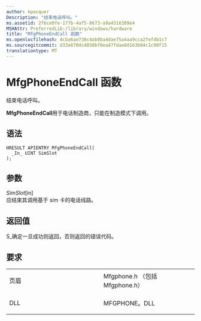 ```yaml
---
author: kpacquer
Description: "结束电话呼叫。"
ms.assetid: 2f6ce0fe-177b-4af5-8673-a9a4316309e4
MSHAttr: PreferredLib:/library/windows/hardware
title: "MfgPhoneEndCall 函数"
ms.openlocfilehash: 4cba6ae738c4ab8ba4dae75a4aa9cca2fefdb1c7
ms.sourcegitcommit: d33e870dc4850bf0ea47fdae0d163b04c1c90f15
translationtype: MT
---
```

# <a name="mfgphoneendcall-function"></a>MfgPhoneEndCall 函数


结束电话呼叫。

**MfgPhoneEndCall**用于电话制造商，只能在制造模式下调用。

<a name="syntax"></a>语法
------

```ManagedCPlusPlus
HRESULT APIENTRY MfgPhoneEndCall(
  _In_ UINT SimSlot  
);
```

<a name="parameters"></a>参数
----------

*SimSlot*\[in\]  
应结束其调用基于 sim 卡的电话线路。

<a name="return-value"></a>返回值
------------

S\_确定一旦成功则返回，否则返回的错误代码。

<a name="requirements"></a>要求
------------

<table>
<colgroup>
<col width="50%" />
<col width="50%" />
</colgroup>
<tbody>
<tr class="odd">
<td align="left"><p>页眉</p></td>
<td align="left">Mfgphone.h （包括 Mfgphone.h）</td>
</tr>
<tr class="even">
<td align="left"><p>DLL</p></td>
<td align="left">MFGPHONE。DLL</td>
</tr>
</tbody>
</table>

 

 





